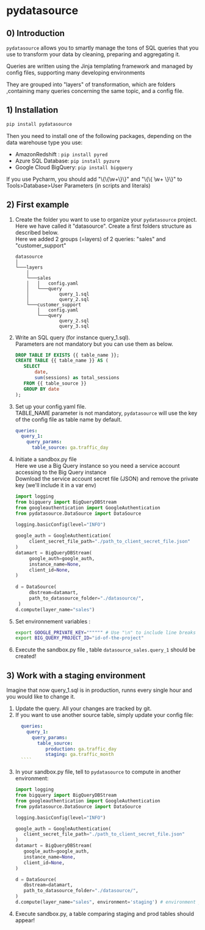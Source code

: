 # pydatasource

## 0) Introduction

````pydatasource```` allows you to smartly manage the tons of SQL queries that you use to transform your data by cleaning, preparing and aggregating it.

Queries are written using the Jinja templating framework and managed by config files, supporting many developing environments  

They are grouped into "layers" of transformation, which are folders ,containing many queries concerning the same topic, and a config file.    

## 1) Installation

````bash
pip install pydatasource
```` 

Then you need to install one of the following packages, depending on the data warehouse type you use:

- AmazonRedshift : ````pip install pyred````
- Azure SQL Database: ````pip install pyzure````
- Google Cloud BigQuery: ````pip install bigquery````

If you use Pycharm, you should add "\\{\\{\w+\\}\\}" and "\\{\\{ \w+ \\}\\}" to Tools>Database>User Parameters (in scripts and literals)

## 2) First example

1) Create the folder you want to use to organize your ````pydatasource```` project. Here we have called it "datasource". Create a first folders structure as described below. <br>
Here we added 2 groups (=layers) of 2 queries: "sales" and "customer_support"  
    ```
    datasource
    │
    └───layers
        │
        └───sales
        │   │   config.yaml
        │   └───query
        │           query_1.sql
        │           query_2.sql
        └───customer_support
            │   config.yaml
            └───query
                    query_2.sql
                    query_3.sql
    ```

2) Write an SQL query (for instance query_1.sql).<br>
   Parameters are not mandatory but you can use them as below.  
   
    ````sql
    DROP TABLE IF EXISTS {{ table_name }};
    CREATE TABLE {{ table_name }} AS (
       SELECT 
           date, 
           sum(sessions) as total_sessions 
       FROM {{ table_source }}
       GROUP BY date
    );
    ````
3) Set up your config.yaml file. <br> 
TABLE_NAME parameter is not mandatory, ````pydatasource```` will use the key of the config file as table name by default. 
    
   ````yaml
   queries:
     query_1:
       query_params:
         table_source: ga.traffic_day
   ````

4) Initiate a sandbox.py file <br>
Here we use a Big Query instance so you need a service account accessing to the Big Query instance <br>
Download the service account secret file (JSON) and remove the private key (we'll include it in a var env) <br>
   ````python
   import logging
   from bigquery import BigQueryDBStream
   from googleauthentication import GoogleAuthentication 
   from pydatasource.DataSource import DataSource 
   
   logging.basicConfig(level="INFO")
    
   google_auth = GoogleAuthentication(
        client_secret_file_path="./path_to_client_secret_file.json"
   ) 
   datamart = BigQueryDBStream(
        google_auth=google_auth,     
        instance_name=None,
        client_id=None,
   )
    
   d = DataSource(
        dbstream=datamart,
        path_to_datasource_folder="./datasource/",
    )
   d.compute(layer_name="sales")
   ````

5) Set environnement variables :
   ````bash
   export GOOGLE_PRIVATE_KEY="""""" # Use "\n" to include line breaks
   export BIG_QUERY_PROJECT_ID="id-of-the-project"
   ````

6) Execute the sandbox.py file , table ````datasource_sales.query_1```` should be created!


## 3) Work with a staging environment

Imagine that now query_1.sql is in production, runns every single hour and you would like to change it.
1) Update the query. All your changes are tracked by git. 
2) If you want to use another source table, simply update your config file:
     ````yaml
       queries:
         query_1:
           query_params:
             table_source: 
                production: ga.traffic_day
                staging: ga.traffic_month
       ````
3) In your sandbox.py file, tell to ````pydatasource```` to compute in another environment:
     ````python
   import logging
   from bigquery import BigQueryDBStream
   from googleauthentication import GoogleAuthentication 
   from pydatasource.DataSource import DataSource 
   
   logging.basicConfig(level="INFO")
    
   google_auth = GoogleAuthentication(
        client_secret_file_path="./path_to_client_secret_file.json"
   ) 
   datamart = BigQueryDBStream(
        google_auth=google_auth,     
        instance_name=None,
        client_id=None,
   )
    
   d = DataSource(
        dbstream=datamart,
        path_to_datasource_folder="./datasource/",
    )
   d.compute(layer_name="sales", environment='staging') # environment params must be the same than in the config file
     ````
4) Execute sandbox.py, a table comparing staging and prod tables should appear!
 








